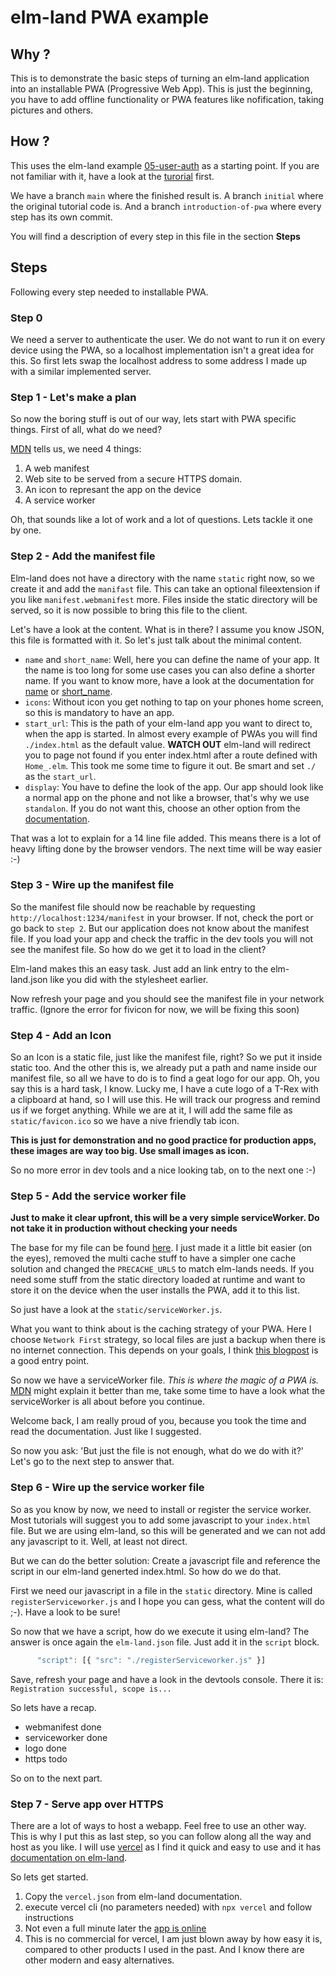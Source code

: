 # elm-land PWA example

## Why ?

This is to demonstrate the basic steps of turning an elm-land application into an installable PWA (Progressive Web App). This is just the beginning, you have to add offline functionality or PWA features like nofification, taking pictures and others.

## How ?

This uses the elm-land example [05-user-auth](https://github.com/elm-land/elm-land/tree/34bb0d8/examples/05-user-auth) as a starting point. If you are not familiar with it, have a look at the [turorial](https://elm.land/guide/user-auth.html) first.

We have a branch `main` where the finished result is. A branch `initial` where the original tutorial code is. And a branch `introduction-of-pwa` where every step has its own commit.

You will find a description of every step in this file in the section **Steps**

## Steps

Following every step needed to installable PWA.

### Step 0

We need a server to authenticate the user. We do not want to run it on every device using the PWA, so a localhost implementation isn't a great idea for this. So first lets swap the localhost address to some address I made up with a similar implemented server.

### Step 1 - Let's make a plan

So now the boring stuff is out of our way, lets start with PWA specific things. First of all, what do we need?

[MDN](https://developer.mozilla.org/en-US/docs/Web/Progressive_web_apps/Tutorials/js13kGames/Installable_PWAs) tells us, we need 4 things:

1. A web manifest
2. Web site to be served from a secure HTTPS domain.
3. An icon to represant the app on the device
4. A service worker

Oh, that sounds like a lot of work and a lot of questions. Lets tackle it one by one.

### Step 2 - Add the manifest file

Elm-land does not have a directory with the name `static` right now, so we create it and add the `manifast` file. This can take an optional fileextension if you like `manifest.webmanifest` more. Files inside the static directory will be served, so it is now possible to bring this file to the client.

Let's have a look at the content. What is in there? I assume you know JSON, this file is formatted with it. So let's just talk about the minimal content.

- `name` and `short_name`: Well, here you can define the name of your app. It the name is too long for some use cases you can also define a shorter name. If you want to know more, have a look at the documentation for [name](https://developer.mozilla.org/en-US/docs/Web/Manifest/name) or [short_name](https://developer.mozilla.org/en-US/docs/Web/Manifest/short_name).
- `icons`: Without icon you get nothing to tap on your phones home screen, so this is mandatory to have an app.
- `start_url`: This is the path of your elm-land app you want to direct to, when the app is started. In almost every example of PWAs you will find `./index.html` as the default value. **WATCH OUT** elm-land will redirect you to page not found if you enter index.html after a route defined with `Home_.elm`. This took me some time to figure it out. Be smart and set `./` as the `start_url`.
- `display`: You have to define the look of the app. Our app should look like a normal app on the phone and not like a browser, that's why we use `standalon`. If you do not want this, choose an other option from the [documentation](https://developer.mozilla.org/en-US/docs/Web/Manifest/display).

That was a lot to explain for a 14 line file added. This means there is a lot of heavy lifting done by the browser vendors. The next time will be way easier :-)

### Step 3 - Wire up the manifest file

So the manifest file should now be reachable by requesting `http://localhost:1234/manifest` in your browser. If not, check the port or go back to `step 2`. But our application does not know about the manifest file. If you load your app and check the traffic in the dev tools you will not see the manifest file. So how do we get it to load in the client?

Elm-land makes this an easy task. Just add an link entry to the elm-land.json like you did with the stylesheet earlier.

Now refresh your page and you should see the manifest file in your network traffic. (Ignore the error for fivicon for now, we will be fixing this soon)

### Step 4 - Add an Icon

So an Icon is a static file, just like the manifest file, right? So we put it inside static too. And the other this is, we already put a path and name inside our manifest file, so all we have to do is to find a geat logo for our app. Oh, you say this is a hard task, I know. Lucky me, I have a cute logo of a T-Rex with a clipboard at hand, so I will use this. He will track our progress and remind us if we forget anything.
While we are at it, I will add the same file as `static/favicon.ico` so we have a nive friendly tab icon.

**This is just for demonstration and no good practice for production apps, these images are way too big. Use small images as icon.**

So no more error in dev tools and a nice looking tab, on to the next one :-)

### Step 5 - Add the service worker file

**Just to make it clear upfront, this will be a very simple serviceWorker. Do not take it in production without checking your needs**

The base for my file can be found [here](https://googlechrome.github.io/samples/service-worker/basic/). I just made it a little bit easier (on the eyes), removed the multi cache stuff to have a simpler one cache solution and changed the `PRECACHE_URLS` to match elm-lands needs. If you need some stuff from the static directory loaded at runtime and want to store it on the device when the user installs the PWA, add it to this list.

So just have a look at the `static/serviceWorker.js`.

What you want to think about is the caching strategy of your PWA. Here I choose `Network First` strategy, so local files are just a backup when there is no internet connection. This depends on your goals, I think [this blogpost](https://blog.bitsrc.io/5-service-worker-caching-strategies-for-your-next-pwa-app-58539f156f52) is a good entry point.

So now we have a serviceWorker file. _This is where the magic of a PWA is._ [MDN](https://developer.mozilla.org/en-US/docs/Web/API/Service_Worker_API) might explain it better than me, take some time to have a look what the serviceWorker is all about before you continue.

Welcome back, I am really proud of you, because you took the time and read the documentation. Just like I suggested.

So now you ask: 'But just the file is not enough, what do we do with it?' Let's go to the next step to answer that.

### Step 6 - Wire up the service worker file

So as you know by now, we need to install or register the service worker. Most tutorials will suggest you to add some javascript to your `index.html` file. But we are using elm-land, so this will be generated and we can not add any javascript to it. Well, at least not direct.

But we can do the better solution: Create a javascript file and reference the script in our elm-land generted index.html. So how do we do that.

First we need our javascript in a file in the `static` directory. Mine is called `registerServiceworker.js` and I hope you can gess, what the content will do ;-). Have a look to be sure!

So now that we have a script, how do we execute it using elm-land? The answer is once again the `elm-land.json` file. Just add it in the `script` block.

```js
      "script": [{ "src": "./registerServiceworker.js" }]
```

Save, refresh your page and have a look in the devtools console. There it is: `Registration successful, scope is...`

So lets have a recap.

- webmanifest done
- serviceworker done
- logo done
- https todo

So on to the next part.

### Step 7 - Serve app over HTTPS

There are a lot of ways to host a webapp. Feel free to use an other way. This is why I put this as last step, so you can follow along all the way and host as you like. I will use [vercel](vercel.com) as I find it quick and easy to use and it has [documentation on elm-land](https://elm.land/guide/deploying.html#deploying-with-vercel).

So lets get started.

1. Copy the `vercel.json` from elm-land documentation.
2. execute vercel cli (no parameters needed) with `npx vercel` and follow instructions
3. Not even a full minute later the [app is online](https://elm-land-pwa-example.vercel.app/)
4. This is no commercial for vercel, I am just blown away by how easy it is, compared to other products I used in the past. And I know there are other modern and easy alternatives.
